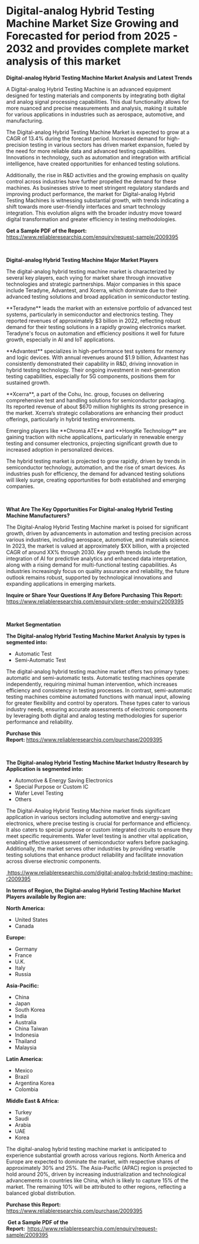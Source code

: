 <p><h1>Digital-analog Hybrid Testing Machine Market Size Growing and Forecasted for period from 2025 - 2032 and provides complete market analysis of this market</h1></p><p><strong>Digital-analog Hybrid Testing Machine Market Analysis and Latest Trends</strong></p>
<p><p>A Digital-analog Hybrid Testing Machine is an advanced equipment designed for testing materials and components by integrating both digital and analog signal processing capabilities. This dual functionality allows for more nuanced and precise measurements and analysis, making it suitable for various applications in industries such as aerospace, automotive, and manufacturing.</p><p>The Digital-analog Hybrid Testing Machine Market is expected to grow at a CAGR of 13.4% during the forecast period. Increased demand for high-precision testing in various sectors has driven market expansion, fueled by the need for more reliable data and advanced testing capabilities. Innovations in technology, such as automation and integration with artificial intelligence, have created opportunities for enhanced testing solutions. </p><p>Additionally, the rise in R&D activities and the growing emphasis on quality control across industries have further propelled the demand for these machines. As businesses strive to meet stringent regulatory standards and improving product performance, the market for Digital-analog Hybrid Testing Machines is witnessing substantial growth, with trends indicating a shift towards more user-friendly interfaces and smart technology integration. This evolution aligns with the broader industry move toward digital transformation and greater efficiency in testing methodologies.</p></p>
<p><strong>Get a Sample PDF of the Report:&nbsp;</strong> <a href="https://www.reliableresearchiq.com/enquiry/request-sample/2009395?utm_campaign=3505&utm_medium=2&utm_source=Github&utm_content=ia&utm_term=12042025&utm_id=digital-analog-hybrid-testing-machine">https://www.reliableresearchiq.com/enquiry/request-sample/2009395</a></p>
<p>&nbsp;</p>
<p><strong>Digital-analog Hybrid Testing Machine Major Market Players</strong></p>
<p><p>The digital-analog hybrid testing machine market is characterized by several key players, each vying for market share through innovative technologies and strategic partnerships. Major companies in this space include Teradyne, Advantest, and Xcerra, which dominate due to their advanced testing solutions and broad application in semiconductor testing.</p><p>**Teradyne** leads the market with an extensive portfolio of advanced test systems, particularly in semiconductor and electronics testing. They reported revenues of approximately $3 billion in 2022, reflecting robust demand for their testing solutions in a rapidly growing electronics market. Teradyne's focus on automation and efficiency positions it well for future growth, especially in AI and IoT applications.</p><p>**Advantest** specializes in high-performance test systems for memory and logic devices. With annual revenues around $1.9 billion, Advantest has consistently demonstrated their capability in R&D, driving innovation in hybrid testing technology. Their ongoing investment in next-generation testing capabilities, especially for 5G components, positions them for sustained growth.</p><p>**Xcerra**, a part of the Cohu, Inc. group, focuses on delivering comprehensive test and handling solutions for semiconductor packaging. Its reported revenue of about $670 million highlights its strong presence in the market. Xcerra’s strategic collaborations are enhancing their product offerings, particularly in hybrid testing environments.</p><p>Emerging players like **Chroma ATE** and **HongKe Technology** are gaining traction with niche applications, particularly in renewable energy testing and consumer electronics, projecting significant growth due to increased adoption in personalized devices.</p><p>The hybrid testing market is projected to grow rapidly, driven by trends in semiconductor technology, automation, and the rise of smart devices. As industries push for efficiency, the demand for advanced testing solutions will likely surge, creating opportunities for both established and emerging companies.</p></p>
<p>&nbsp;</p>
<p><strong>What Are The Key Opportunities For Digital-analog Hybrid Testing Machine Manufacturers?</strong></p>
<p><p>The Digital-Analog Hybrid Testing Machine market is poised for significant growth, driven by advancements in automation and testing precision across various industries, including aerospace, automotive, and materials science. In 2023, the market is valued at approximately $XX billion, with a projected CAGR of around XX% through 2030. Key growth trends include the integration of AI for predictive analytics and enhanced data interpretation, along with a rising demand for multi-functional testing capabilities. As industries increasingly focus on quality assurance and reliability, the future outlook remains robust, supported by technological innovations and expanding applications in emerging markets.</p></p>
<p><strong>Inquire or Share Your Questions If Any Before Purchasing This Report:</strong> <a href="https://www.reliableresearchiq.com/enquiry/pre-order-enquiry/2009395?utm_campaign=3505&utm_medium=2&utm_source=Github&utm_content=ia&utm_term=12042025&utm_id=digital-analog-hybrid-testing-machine">https://www.reliableresearchiq.com/enquiry/pre-order-enquiry/2009395</a></p>
<p>&nbsp;</p>
<p><strong>Market Segmentation</strong></p>
<p><strong>The Digital-analog Hybrid Testing Machine Market Analysis by types is segmented into:</strong></p>
<p><ul><li>Automatic Test</li><li>Semi-Automatic Test</li></ul></p>
<p><p>The digital-analog hybrid testing machine market offers two primary types: automatic and semi-automatic tests. Automatic testing machines operate independently, requiring minimal human intervention, which increases efficiency and consistency in testing processes. In contrast, semi-automatic testing machines combine automated functions with manual input, allowing for greater flexibility and control by operators. These types cater to various industry needs, ensuring accurate assessments of electronic components by leveraging both digital and analog testing methodologies for superior performance and reliability.</p></p>
<p><strong>Purchase this Report:&nbsp;</strong><a href="https://www.reliableresearchiq.com/purchase/2009395?utm_campaign=3505&utm_medium=2&utm_source=Github&utm_content=ia&utm_term=12042025&utm_id=digital-analog-hybrid-testing-machine">https://www.reliableresearchiq.com/purchase/2009395</a></p>
<p>&nbsp;</p>
<p><strong>The Digital-analog Hybrid Testing Machine Market Industry Research by Application is segmented into:</strong></p>
<p><ul><li>Automotive & Energy Saving Electronics</li><li>Special Purpose or Custom IC</li><li>Wafer Level Testing</li><li>Others</li></ul></p>
<p><p>The Digital-Analog Hybrid Testing Machine market finds significant application in various sectors including automotive and energy-saving electronics, where precise testing is crucial for performance and efficiency. It also caters to special purpose or custom integrated circuits to ensure they meet specific requirements. Wafer level testing is another vital application, enabling effective assessment of semiconductor wafers before packaging. Additionally, the market serves other industries by providing versatile testing solutions that enhance product reliability and facilitate innovation across diverse electronic components.</p></p>
<p><a href="https://www.reliableresearchiq.com/digital-analog-hybrid-testing-machine-r2009395?utm_campaign=3505&utm_medium=2&utm_source=Github&utm_content=ia&utm_term=12042025&utm_id=digital-analog-hybrid-testing-machine">&nbsp;https://www.reliableresearchiq.com/digital-analog-hybrid-testing-machine-r2009395</a></p>
<p><strong>In terms of Region, the Digital-analog Hybrid Testing Machine Market Players available by Region are:</strong></p>
<p>
    <p> <strong> North America: </strong>
        <ul>
            <li>United States</li>
            <li>Canada</li>
        </ul>
        </p> 
    <p> <strong> Europe: </strong>
        <ul>
            <li>Germany</li>
            <li>France</li>
            <li>U.K.</li>
            <li>Italy</li>
            <li>Russia</li>
        </ul>
        </p> 
    <p> <strong> Asia-Pacific: </strong>
        <ul>
            <li>China</li>
            <li>Japan</li>
            <li>South Korea</li>
            <li>India</li>
            <li>Australia</li>
            <li>China Taiwan</li>
            <li>Indonesia</li>
            <li>Thailand</li>
            <li>Malaysia</li>
        </ul>
        </p> 
    <p> <strong> Latin America: </strong>
        <ul>
            <li>Mexico</li>
            <li>Brazil</li>
            <li>Argentina Korea</li>
            <li>Colombia</li>
        </ul>
        </p> 
    <p> <strong> Middle East & Africa: </strong>
        <ul>
            <li>Turkey</li>
            <li>Saudi</li>
            <li>Arabia</li>
            <li>UAE</li>
            <li>Korea</li>
        </ul>
    </p>
    </p>
<p><p>The digital-analog hybrid testing machine market is anticipated to experience substantial growth across various regions. North America and Europe are expected to dominate the market, with respective shares of approximately 30% and 25%. The Asia-Pacific (APAC) region is projected to hold around 20%, driven by increasing industrialization and technological advancements in countries like China, which is likely to capture 15% of the market. The remaining 10% will be attributed to other regions, reflecting a balanced global distribution.</p></p>
<p><strong>Purchase this Report: </strong><a href="https://www.reliableresearchiq.com/purchase/2009395?utm_campaign=3505&utm_medium=2&utm_source=Github&utm_content=ia&utm_term=12042025&utm_id=digital-analog-hybrid-testing-machine">https://www.reliableresearchiq.com/purchase/2009395</a></p>
<p>&nbsp;<strong>Get a Sample PDF of the Report:&nbsp;&nbsp;</strong><a href="https://www.reliableresearchiq.com/enquiry/request-sample/2009395?utm_campaign=3505&utm_medium=2&utm_source=Github&utm_content=ia&utm_term=12042025&utm_id=digital-analog-hybrid-testing-machine">https://www.reliableresearchiq.com/enquiry/request-sample/2009395</a></p>
<p><strong></strong></p>
<p><p></p><p></p><p></p></p>